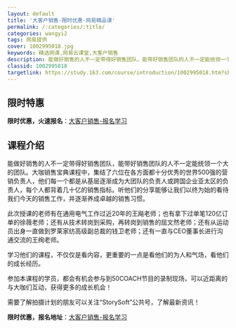 ```yaml
---
layout: default
title: '大客户销售-限时优惠-网易精品课'
permalink: /:categories/:title/
categories: wangyi2
tags: 网易提供
cover: 1002995018.jpg
keywords: 精选网课,网易云课堂,大客户销售
description: 能做好销售的人不一定带得好销售团队，能带好销售团队的人不一定能统领一个大的团队。大咖销售宝典课程中，集结了六位在各方面都
classid: 1002995018
targetlink: https://study.163.com/course/introduction/1002995018.htm?share=1&shareId=1025206652&utm_campaign=share&utm_medium=iphoneShare&utm_source=&utm_u=1025206652
---
```


## 限时特惠

**限时优惠，火速报名**：[大客户销售-报名学习](https://study.163.com/course/introduction/1002995018.htm?share=1&shareId=1025206652&utm_campaign=share&utm_medium=iphoneShare&utm_source=&utm_u=1025206652)

## 课程介绍

能做好销售的人不一定带得好销售团队，能带好销售团队的人不一定能统领一个大的团队。大咖销售宝典课程中，集结了六位在各方面都十分优秀的世界500强的营销负责人，他们每一个都是从基层逐渐成为大团队的负责人或跨国企业亚太区的负责人，每个人都背着几十亿的销售指标。听他们的分享能够让我们以终为始的看待我们今天的销售工作，并逐渐养成卓越的销售习惯。



此次授课的老师有在通用电气工作过近20年的王飚老师；也有拿下过单笔120亿订单的徐薇老师；还有从技术转岗到采购，再转岗到销售的屈文然老师；还有从运动员出身一直做到罗莱家纺高级副总裁的钱卫老师；还有一直与CEO董事长进行沟通交流的王绚老师。



学习他们的课程，不仅仅是看内容，更重要的一点是看他们的为人和气场，看他们的成长经历。



参加本课程的学员，都会有机会参与到50COACH节目的录制现场，可以近距离的与大咖们互动，获得更多的成长机会！



需要了解拍摄计划的朋友可以关注“StorySoft”公共号，了解最新资讯！

**限时优惠，报名地址**：[大客户销售-报名学习](https://study.163.com/course/introduction/1002995018.htm?share=1&shareId=1025206652&utm_campaign=share&utm_medium=iphoneShare&utm_source=&utm_u=1025206652)

